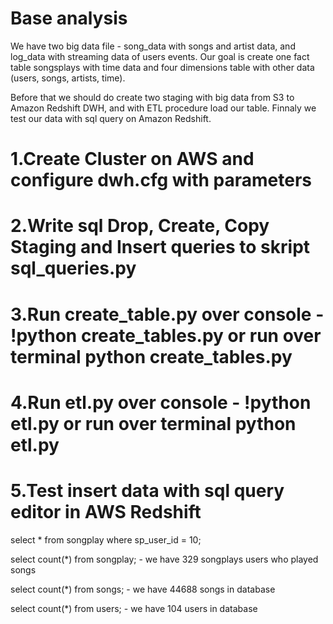 # Base analysis

We have two big data file - song_data with songs and artist data, and log_data with streaming data of users events.
Our goal is create one fact table songsplays with time data and four dimensions table with other data (users, songs, artists, time).

Before that we should do create two staging with big data from S3 to Amazon Redshift DWH, and with ETL procedure load our table.
Finnaly we test our data with sql query on Amazon Redshift.


# 1.Create Cluster on AWS and configure dwh.cfg with parameters

# 2.Write sql Drop, Create, Copy Staging and Insert queries to skript sql_queries.py

# 3.Run create_table.py over console - !python create_tables.py or run over terminal python create_tables.py

# 4.Run etl.py over console - !python etl.py or run over terminal python etl.py

# 5.Test insert data with sql query editor in AWS Redshift

select * from songplay where sp_user_id = 10;

select count(*) from songplay; - we have 329 songplays users who played songs 

select count(*) from songs; - we have 44688 songs in database

select count(*) from users; - we have 104 users in database


